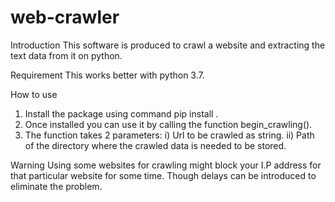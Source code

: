# web-crawler

Introduction
This software is produced to crawl a website and extracting the text data from it on python.

Requirement
This works better with python 3.7.

How to use
1) Install the package using command pip install .
2) Once installed you can use it by calling the function begin_crawling().
3) The function takes 2 parameters:
    i) Url to be crawled as string.
    ii) Path of the directory where the crawled data is needed to be stored.

Warning
Using some websites for crawling might block your I.P address for that particular website for some time. Though delays can be introduced to eliminate the problem.